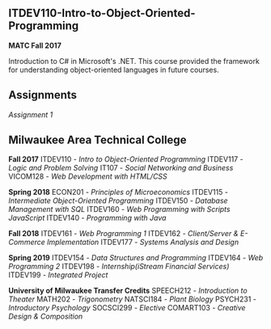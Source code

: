 ITDEV110-Intro-to-Object-Oriented-Programming
------
**MATC Fall 2017**

Introduction to C# in Microsoft's .NET.  This course provided the framework for understanding object-oriented languages in future courses.

Assignments
------
*Assignment 1*


Milwaukee Area Technical College
------
**Fall 2017**
ITDEV110 - *Intro to Object-Oriented Programming* 
ITDEV117 - *Logic and Problem Solving* 
IT107 - *Social Networking and Business* 
VICOM128 - *Web Development with HTML/CSS* 

**Spring 2018**
ECON201 - *Principles of Microeconomics*
ITDEV115 - *Intermediate Object-Oriented Programming*
ITDEV150 - *Database Management with SQL*
ITDEV160 - *Web Programming with Scripts JavaScript*
ITDEV140 - *Programming with Java*

**Fall 2018**
ITDEV161 - *Web Programming 1*
ITDEV162 - *Client/Server & E-Commerce Implementation*
ITDEV177 - *Systems Analysis and Design*

**Spring 2019**
ITDEV154 - *Data Structures and Programming*
ITDEV164 - *Web Programming 2*
ITDEV198 - *Internship(iStream Financial Services)*
ITDEV199 - *Integrated Project*

**University of Milwaukee Transfer Credits**
SPEECH212 - *Introduction to Theater*
MATH202 - *Trigonometry*
NATSCI184 - *Plant Biology*
PSYCH231 - *Introductory Psychology*
SOCSCI299 - *Elective*
COMART103 - *Creative Design & Composition*
